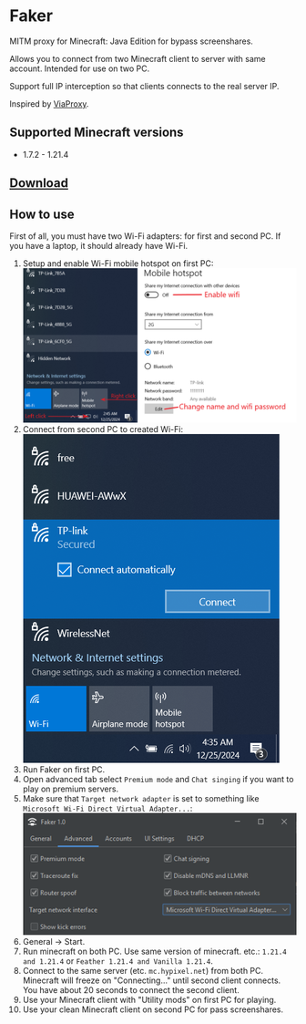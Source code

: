 # Faker
MITM proxy for Minecraft: Java Edition for bypass screenshares. 

Allows you to connect from two Minecraft client to server with same account.
Intended for use on two PC.

Support full IP interception so that clients connects to the real server IP.

Inspired by [ViaProxy](https://github.com/ViaVersion/ViaProxy).

## Supported Minecraft versions
- 1.7.2 - 1.21.4

## [Download](https://github.com/o1seth/faker/releases/latest)

## How to use
First of all, you must have two Wi-Fi adapters: for first and second PC. If you have a laptop, it should already have Wi-Fi.

1. Setup and enable Wi-Fi mobile hotspot on first PC:</br>
![img.png](img/wifi1.png)
2. Connect from second PC to created Wi-Fi:</br>
![img.png](img/wifi2.png)
3. Run Faker on first PC.
4. Open advanced tab select ```Premium mode``` and ```Chat singing``` if you want to play on premium servers.
5. Make sure that ```Target network adapter``` is set to something like ```Microsoft Wi-Fi Direct Virtual Adapter...```:</br>
![img.png](img/advanced_tab.png)
6. General -> Start.
7. Run minecraft on both PC. Use same version of minecraft. etc.: ```1.21.4 and 1.21.4``` or ```Feather 1.21.4 and Vanilla 1.21.4```.
8. Connect to the same server (etc. ```mc.hypixel.net```) from both PC. Minecraft will freeze on "Connecting..." until second client connects. You have about 20 seconds to connect the second client.
9. Use your Minecraft client with "Utility mods" on first PC for playing. 
10. Use your clean Minecraft client on second PC for pass screenshares.

